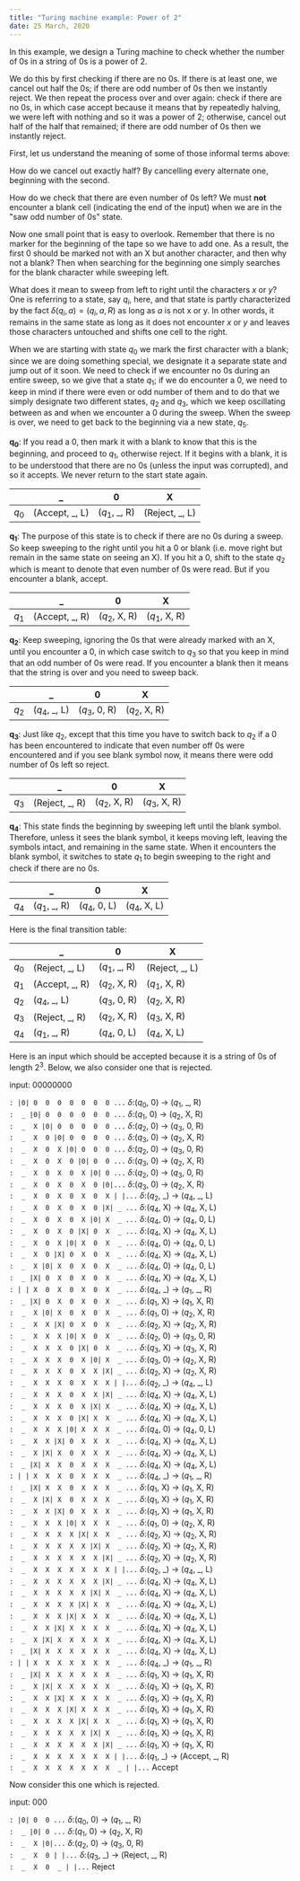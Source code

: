 ```yaml
---
title: "Turing machine example: Power of 2"
date: 25 March, 2020
---
```



In this example, we design a Turing machine to check whether the number of 0s in a string of 0s is a power of 2.

We do this by first checking if there are no 0s. If there is at least one, we cancel out half the 0s; if there are odd number of 0s then we instantly reject. We then repeat the process over and over again: check if there are no 0s, in which case accept because it means that by repeatedly halving, we were left with nothing and so it was a power of 2; otherwise, cancel out half of the half that remained; if there are odd number of 0s then we instantly reject.

First, let us understand the meaning of some of those informal terms above:

How do we cancel out exactly half? By cancelling every alternate one, beginning with the second.

How do we check that there are even number of 0s left? We must **not** encounter a blank cell (indicating the end of the input) when we are in the "saw odd number of 0s" state.

Now one small point that is easy to overlook. Remember that there is no marker for the beginning of the tape so we have to add one. As a result, the first 0 should be marked not with an X but another character, and then why not a blank? Then when searching for the beginning one simply searches for the blank character while sweeping left.

What does it mean to sweep from left to right until the characters $x$ or $y$? One is referring to a state, say $q_i$, here, and that state is partly characterized by the fact $\delta(q_i, a) = (q_i, a, R)$ as long as $a$ is not x or y. In other words, it remains in the same state as long as it does not encounter $x$ or $y$ and leaves those characters untouched and shifts one cell to the right.

When we are starting with state $q_0$ we mark the first character with a blank; since we are doing something special, we designate it a separate state and jump out of it soon. We need to check if we encounter no 0s during an entire sweep, so we give that a state $q_1$; if we do encounter a 0, we need to keep in mind if there were even or odd number of them and to do that we simply designate two different states, $q_2$ and $q_3$, which we keep oscillating between as and when we encounter a 0 during the sweep. When the sweep is over, we need to get back to the beginning via a new state, $q_5$.


$\mathbf{q_0}$: If you read a 0, then mark it with a blank to know that this is the beginning, and proceed to $q_1$,  otherwise reject. If it begins with a blank, it is to be understood that there are no 0s (unless the input was corrupted), and so it accepts. We never return to the start state again.

|  |_|0|X |
|--|-|-|-|
| $q_0$|(Accept, _, L)|($q_1$, _, R)|(Reject, _, L) |

$\mathbf{q_1}$: The purpose of this state is to check if there are no 0s during a sweep. So keep sweeping to the right until you hit a 0 or blank (i.e. move right but remain in the same state on seeing an X). If you hit a 0, shift to the state $q_2$ which is meant to denote that even number of 0s were read. But if you encounter a blank, accept.


|  |_|0|X |
|--|-|-|-|
| $q_1$|(Accept, _, R)|($q_2$, X, R)|($q_1$, X, R) |

$\mathbf{q_2}$: Keep sweeping, ignoring the 0s that were already marked with an X, until you encounter a 0, in which case switch to $q_3$ so that you keep in mind that an odd number of 0s were read. If you encounter a blank then it means that the string is over and you need to sweep back.

|  |_|0|X |
|--|-|-|-|
| $q_2$|($q_4$, _, L)|($q_3$, 0, R)|($q_2$, X, R) |

$\mathbf{q_3}$:  Just like $q_2$, except that this time you have to switch back to $q_2$ if a 0 has been encountered to indicate that even number off 0s were encountered and if you see blank symbol now, it means there were odd number of 0s left so reject.

|  |_|0|X |
|--|-|-|-|
| $q_3$|(Reject, _, R)|($q_2$, X, R)|($q_3$, X, R) |

$\mathbf{q_4}$:  This state finds the beginning by sweeping left until the blank symbol. Therefore, unless it sees the blank symbol, it keeps moving left, leaving the symbols intact, and remaining in the same state. When it encounters the blank symbol, it switches to state $q_1$ to begin sweeping to the right and check if there are no 0s.

|  |_|0|X |
|--|-|-|-|
| $q_4$|($q_1$, _, R)|($q_4$, 0, L)|($q_4$, X, L) |

Here is the final transition table:

|  |_|0|X |
|--|-|-|-|
| $q_0$|(Reject, _, L)|($q_1$, _, R)|(Reject, _, L) |
| $q_1$|(Accept, _, R)|($q_2$, X, R)|($q_1$, X, R) |
| $q_2$|($q_4$, _, L)|($q_3$, 0, R)|($q_2$, X, R) |
| $q_3$|(Reject, _, R)|($q_2$, X, R)|($q_3$, X, R) |
| $q_4$|($q_1$, _, R)|($q_4$, 0, L)|($q_4$, X, L) |
Here is an  input which should be accepted because it is a string of 0s of length $2^3$. Below, we also consider one that is rejected.

input: 00000000

`: |0| 0  0  0  0  0  0  0 ...`    $\delta:$($q_0$, 0) $\to$ ($q_1$, _, R)    
`:  _ |0| 0  0  0  0  0  0 ...`    $\delta:$($q_1$, 0) $\to$ ($q_2$, X, R)    
`:  _  X |0| 0  0  0  0  0 ...`    $\delta:$($q_2$, 0) $\to$ ($q_3$, 0, R)    
`:  _  X  0 |0| 0  0  0  0 ...`    $\delta:$($q_3$, 0) $\to$ ($q_2$, X, R)    
`:  _  X  0  X |0| 0  0  0 ...`    $\delta:$($q_2$, 0) $\to$ ($q_3$, 0, R)    
`:  _  X  0  X  0 |0| 0  0 ...`    $\delta:$($q_3$, 0) $\to$ ($q_2$, X, R)    
`:  _  X  0  X  0  X |0| 0 ...`    $\delta:$($q_2$, 0) $\to$ ($q_3$, 0, R)    
`:  _  X  0  X  0  X  0 |0|...`    $\delta:$($q_3$, 0) $\to$ ($q_2$, X, R)    
`:  _  X  0  X  0  X  0  X | |...`    $\delta:$($q_2$, _) $\to$ ($q_4$, _, L)    
`:  _  X  0  X  0  X  0 |X| _ ...`    $\delta:$($q_4$, X) $\to$ ($q_4$, X, L)    
`:  _  X  0  X  0  X |0| X  _ ...`    $\delta:$($q_4$, 0) $\to$ ($q_4$, 0, L)    
`:  _  X  0  X  0 |X| 0  X  _ ...`    $\delta:$($q_4$, X) $\to$ ($q_4$, X, L)    
`:  _  X  0  X |0| X  0  X  _ ...`    $\delta:$($q_4$, 0) $\to$ ($q_4$, 0, L)    
`:  _  X  0 |X| 0  X  0  X  _ ...`    $\delta:$($q_4$, X) $\to$ ($q_4$, X, L)    
`:  _  X |0| X  0  X  0  X  _ ...`    $\delta:$($q_4$, 0) $\to$ ($q_4$, 0, L)    
`:  _ |X| 0  X  0  X  0  X  _ ...`    $\delta:$($q_4$, X) $\to$ ($q_4$, X, L)    
`: | | X  0  X  0  X  0  X  _ ...`    $\delta:$($q_4$, _) $\to$ ($q_1$, _, R)    
`:  _ |X| 0  X  0  X  0  X  _ ...`    $\delta:$($q_1$, X) $\to$ ($q_1$, X, R)    
`:  _  X |0| X  0  X  0  X  _ ...`    $\delta:$($q_1$, 0) $\to$ ($q_2$, X, R)    
`:  _  X  X |X| 0  X  0  X  _ ...`    $\delta:$($q_2$, X) $\to$ ($q_2$, X, R)    
`:  _  X  X  X |0| X  0  X  _ ...`    $\delta:$($q_2$, 0) $\to$ ($q_3$, 0, R)    
`:  _  X  X  X  0 |X| 0  X  _ ...`    $\delta:$($q_3$, X) $\to$ ($q_3$, X, R)    
`:  _  X  X  X  0  X |0| X  _ ...`    $\delta:$($q_3$, 0) $\to$ ($q_2$, X, R)    
`:  _  X  X  X  0  X  X |X| _ ...`    $\delta:$($q_2$, X) $\to$ ($q_2$, X, R)    
`:  _  X  X  X  0  X  X  X | |...`    $\delta:$($q_2$, _) $\to$ ($q_4$, _, L)    
`:  _  X  X  X  0  X  X |X| _ ...`    $\delta:$($q_4$, X) $\to$ ($q_4$, X, L)    
`:  _  X  X  X  0  X |X| X  _ ...`    $\delta:$($q_4$, X) $\to$ ($q_4$, X, L)    
`:  _  X  X  X  0 |X| X  X  _ ...`    $\delta:$($q_4$, X) $\to$ ($q_4$, X, L)    
`:  _  X  X  X |0| X  X  X  _ ...`    $\delta:$($q_4$, 0) $\to$ ($q_4$, 0, L)    
`:  _  X  X |X| 0  X  X  X  _ ...`    $\delta:$($q_4$, X) $\to$ ($q_4$, X, L)    
`:  _  X |X| X  0  X  X  X  _ ...`    $\delta:$($q_4$, X) $\to$ ($q_4$, X, L)    
`:  _ |X| X  X  0  X  X  X  _ ...`    $\delta:$($q_4$, X) $\to$ ($q_4$, X, L)    
`: | | X  X  X  0  X  X  X  _ ...`    $\delta:$($q_4$, _) $\to$ ($q_1$, _, R)    
`:  _ |X| X  X  0  X  X  X  _ ...`    $\delta:$($q_1$, X) $\to$ ($q_1$, X, R)    
`:  _  X |X| X  0  X  X  X  _ ...`    $\delta:$($q_1$, X) $\to$ ($q_1$, X, R)    
`:  _  X  X |X| 0  X  X  X  _ ...`    $\delta:$($q_1$, X) $\to$ ($q_1$, X, R)    
`:  _  X  X  X |0| X  X  X  _ ...`    $\delta:$($q_1$, 0) $\to$ ($q_2$, X, R)    
`:  _  X  X  X  X |X| X  X  _ ...`    $\delta:$($q_2$, X) $\to$ ($q_2$, X, R)    
`:  _  X  X  X  X  X |X| X  _ ...`    $\delta:$($q_2$, X) $\to$ ($q_2$, X, R)    
`:  _  X  X  X  X  X  X |X| _ ...`    $\delta:$($q_2$, X) $\to$ ($q_2$, X, R)    
`:  _  X  X  X  X  X  X  X | |...`    $\delta:$($q_2$, _) $\to$ ($q_4$, _, L)    
`:  _  X  X  X  X  X  X |X| _ ...`    $\delta:$($q_4$, X) $\to$ ($q_4$, X, L)    
`:  _  X  X  X  X  X |X| X  _ ...`    $\delta:$($q_4$, X) $\to$ ($q_4$, X, L)    
`:  _  X  X  X  X |X| X  X  _ ...`    $\delta:$($q_4$, X) $\to$ ($q_4$, X, L)    
`:  _  X  X  X |X| X  X  X  _ ...`    $\delta:$($q_4$, X) $\to$ ($q_4$, X, L)    
`:  _  X  X |X| X  X  X  X  _ ...`    $\delta:$($q_4$, X) $\to$ ($q_4$, X, L)    
`:  _  X |X| X  X  X  X  X  _ ...`    $\delta:$($q_4$, X) $\to$ ($q_4$, X, L)    
`:  _ |X| X  X  X  X  X  X  _ ...`    $\delta:$($q_4$, X) $\to$ ($q_4$, X, L)    
`: | | X  X  X  X  X  X  X  _ ...`    $\delta:$($q_4$, _) $\to$ ($q_1$, _, R)    
`:  _ |X| X  X  X  X  X  X  _ ...`    $\delta:$($q_1$, X) $\to$ ($q_1$, X, R)    
`:  _  X |X| X  X  X  X  X  _ ...`    $\delta:$($q_1$, X) $\to$ ($q_1$, X, R)    
`:  _  X  X |X| X  X  X  X  _ ...`    $\delta:$($q_1$, X) $\to$ ($q_1$, X, R)    
`:  _  X  X  X |X| X  X  X  _ ...`    $\delta:$($q_1$, X) $\to$ ($q_1$, X, R)    
`:  _  X  X  X  X |X| X  X  _ ...`    $\delta:$($q_1$, X) $\to$ ($q_1$, X, R)    
`:  _  X  X  X  X  X |X| X  _ ...`    $\delta:$($q_1$, X) $\to$ ($q_1$, X, R)    
`:  _  X  X  X  X  X  X |X| _ ...`    $\delta:$($q_1$, X) $\to$ ($q_1$, X, R)    
`:  _  X  X  X  X  X  X  X | |...`    $\delta:$($q_1$, _) $\to$ (Accept, _, R)    
`:  _  X  X  X  X  X  X  X  _ | |...`    Accept    




Now consider this one which is rejected.

input: 000

`: |0| 0  0 ...`    $\delta:$($q_0$, 0) $\to$ ($q_1$, _, R)    
`:  _ |0| 0 ...`    $\delta:$($q_1$, 0) $\to$ ($q_2$, X, R)    
`:  _  X |0|...`    $\delta:$($q_2$, 0) $\to$ ($q_3$, 0, R)    
`:  _  X  0 | |...`    $\delta:$($q_3$, _) $\to$ (Reject, _, R)    
`:  _  X  0  _ | |...`    Reject    


